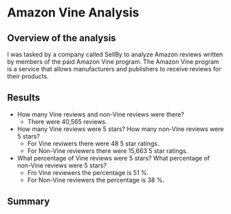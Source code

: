 # Amazon Vine Analysis
## Overview of the analysis
I was tasked by a company called SellBy to analyze Amazon reviews written by members of the paid Amazon Vine program. The Amazon Vine program is a service that allows manufacturers and publishers to receive reviews for their products.

## Results 
- How many Vine reviews and non-Vine reviews were there?
  - There were 40,565 reviews.
- How many Vine reviews were 5 stars? How many non-Vine reviews were 5 stars?
  - For Vine reviwers there were 48 5 star ratings.
  - For  Non-Vine reviewers there were 15,663 5 star ratings.
- What percentage of Vine reviews were 5 stars? What percentage of non-Vine reviews were 5 stars?
  - Fro Vine reviewers the percentage is 51 %.
  - For Non-Vine reviewers the percentage is 38 %.
  
 ## Summary
 
